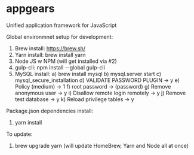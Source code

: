 # appgears
Unified application framework for JavaScript

Global environmnet setup for development:
1) Brew install: https://brew.sh/
2) Yarn install: brew install yarn
3) Node JS w NPM (will get installed via #2)
4) gulp-cli: npm install --global gulp-cli
5) MySQL install: 
   a) brew install mysql
   b) mysql.server start
   c) mysql_secure_installation
   d) VALIDATE PASSWORD PLUGIN -> y
   e) Policy (medium) -> 1 
   f) root password -> (password)
   g) Remove anonymous user -> y
   i) Disallow remote login remotely -> y
   j) Remove test database -> y
   k) Reload privilege tables -> y

Package.json dependencies install:
1) yarn install

To update:
1) brew upgrade yarn (will update HomeBrew, Yarn and Node all at once)

